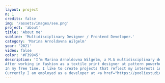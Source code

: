 ```yaml
---
layout: project
n: 1
credits: false
img: '/assets/images/see.png'
project: 'about'
title: 'About me'
subline: 'Multidisciplinary Designer / Frontend Developer.'
category: 'Marina Arnoldovna Wilgelm'
year: '2021'
video: false
color: '#F39945'
description: 'I’m Marina Arnoldovna Wilgelm, a M.A multidisciplinary designer and frontend developer from Berlin. <br>
After working in fashion as a textile print designer at pattern powerhouse <a href="https://www.lalaberlin.com/" alt="Lala Berlin">Lala Berlin</a>, I started building a second mainstay in the realm of web development which led me to my previous job as a Frontend Development Trainee at <a href="https://www.edenspiekermann.com/eu/" alt="Edenspiekermann">Edenspiekermann</a>, where I’ve been lucky enough to work for clients such as — die Gruenen Bündnis´90, Parma, IAS-Gruppe, SAP Innovationcenter, Schrot&Korn and Biohandel. <br><br>
In my free time, I like to create projects that reflect my interests in colour and craftsmanship. <br>
Currently I am employed as a developer at <a href="https://pooliestudios.com" alt="Pooliestudios">Pooliestudios</a>.'
---
```

